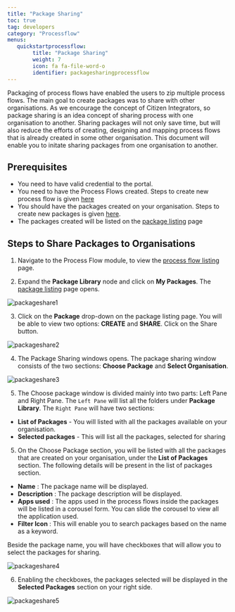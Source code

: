 ```yaml
---
title: "Package Sharing"
toc: true
tag: developers
category: "Processflow"
menus: 
   quickstartprocessflow:
        title: "Package Sharing"
        weight: 7
        icon: fa fa-file-word-o
        identifier: packagesharingprocessflow
---
```


Packaging of process flows have enabled the users to zip multiple process flows. The main goal to create packages was to share with other organisations. As we encourage the concept of Citizen Integrators, so package sharing is an idea concept of sharing process with one organisation to another.
Sharing packages will not only save time, but will also reduce the efforts of creating, designing and mapping process flows that is already created in some other organisation.
This document will enable you to initate sharing packages from one organisation to another.

## Prerequisites

- You need to have valid credential to the portal.
- You need to have the Process Flows created. Steps to create new process flow is given [here](/processflow/creating-processflow/)
- You should have the packages created on your organisation. Steps to create new packages is given [here](/processflow/processflow-packaging/#creating-packages).
- The packages created will be listed on the [package listing](/processflow/processflow-packaging/#listing-packages) page

## Steps to Share Packages to Organisations

1) Navigate to the Process Flow module, to view the [process flow listing](/processflow/processflow-listing-page/) page. 

2) Expand the **Package Library** node and click on **My Packages**. The [package listing](/processflow/processflow-packaging/#listing-packages) page opens.

![packageshare1]()

3) Click on the **Package** drop-down on the package listing page. You will be able to view two options: **CREATE** and **SHARE**. Click on the Share button.

![packageshare2]()

4) The Package Sharing windows opens. The package sharing window consists of the two sections: **Choose Package** and **Select Organisation**.

![packageshare3]()

5) The Choose package window is divided mainly into two parts: Left Pane and Right Pane. The `Left Pane` will list all the folders under **Package Library**.
The `Right Pane` will have two sections:
- **List of Packages** - You will listed with all the packages available on your organisation.
- **Selected packages** - This will list all the packages, selected for sharing

5) On the Choose Package section, you will be listed with all the packages that are created on your organisation, under the **List of Packages** section. The following details will be present in the list of packages section.

- **Name** : The package name will be displayed.
- **Description** : The package description will be displayed.
- **Apps used** : The apps used in the process flows inside the packages will be listed in a corousel form. You can slide the corousel to view all the application used.
- **Filter Icon** : This will enable you to search packages based on the name as a keyword.

Beside the package name, you will have checkboxes that will allow you to select the packages for sharing.

![packageshare4]()

6) Enabling the checkboxes, the packages selected will be displayed in the **Selected Packages** section on your right side.

![packageshare5]()

